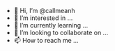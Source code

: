 - 👋 Hi, I’m @callmeanh
- 👀 I’m interested in ...
- 🌱 I’m currently learning ...
- 💞️ I’m looking to collaborate on ...
- 📫 How to reach me ...

<!---
callmeanh/callmeanh is a ✨ special ✨ repository because its `README.md` (this file) appears on your GitHub profile.
You can click the Preview link to take a look at your changes.
--->
